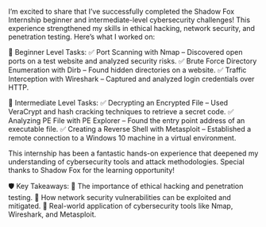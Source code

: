 I’m excited to share that I’ve successfully completed the Shadow Fox Internship beginner and intermediate-level cybersecurity challenges! This experience strengthened my skills in ethical hacking, network security, and penetration testing. Here’s what I worked on:

🔹 Beginner Level Tasks: ✅ Port Scanning with Nmap – Discovered open ports on a test website and analyzed security risks. ✅ Brute Force Directory Enumeration with Dirb – Found hidden directories on a website. ✅ Traffic Interception with Wireshark – Captured and analyzed login credentials over HTTP.

🔹 Intermediate Level Tasks: ✅ Decrypting an Encrypted File – Used VeraCrypt and hash cracking techniques to retrieve a secret code. ✅ Analyzing PE File with PE Explorer – Found the entry point address of an executable file. ✅ Creating a Reverse Shell with Metasploit – Established a remote connection to a Windows 10 machine in a virtual environment.

This internship has been a fantastic hands-on experience that deepened my understanding of cybersecurity tools and attack methodologies. Special thanks to Shadow Fox for the learning opportunity!

🛡 Key Takeaways: 🔹 The importance of ethical hacking and penetration testing. 🔹 How network security vulnerabilities can be exploited and mitigated. 🔹 Real-world application of cybersecurity tools like Nmap, Wireshark, and Metasploit.
